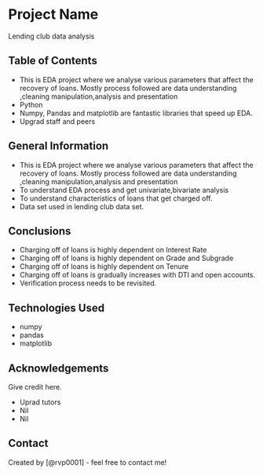 # Project Name
Lending club data analysis

## Table of Contents
* This is EDA project where we analyse various parameters that affect the recovery of loans.
    Mostly process followed are data  understanding ,cleaning  manipulation,analysis and presentation
* Python
* Numpy, Pandas and matplotlib are fantastic libraries that speed up EDA.
* Upgrad staff and peers

<!-- You can include any other section that is pertinent to your problem -->

## General Information
- This is EDA project where we analyse various parameters that affect the recovery of loans.
    Mostly process followed are data  understanding ,cleaning  manipulation,analysis and presentation
- To understand EDA process and get univariate,bivariate analysis
- To understand characteristics of loans that get charged off.
- Data set used in lending club data set.

<!-- You don't have to answer all the questions - just the ones relevant to your project. -->

## Conclusions
- Charging off of loans is highly dependent on Interest Rate
- Charging off of loans is highly dependent on Grade and Subgrade
- Charging off of loans is highly dependent on Tenure
- Charging off of loans is gradually  increases with DTI and open accounts.
- Verification process needs to be revisited.

<!-- You don't have to answer all the questions - just the ones relevant to your project. -->


## Technologies Used
- numpy
- pandas
- matplotlib
<!-- As the libraries versions keep on changing, it is recommended to mention the version of library used in this project -->

## Acknowledgements
Give credit here.
- Uprad tutors
- Nil
- Nil


## Contact
Created by [@rvp0001] - feel free to contact me!


<!-- Optional -->
<!-- ## License -->
<!-- This project is open source and available under the [... License](). -->

<!-- You don't have to include all sections - just the one's relevant to your project -->